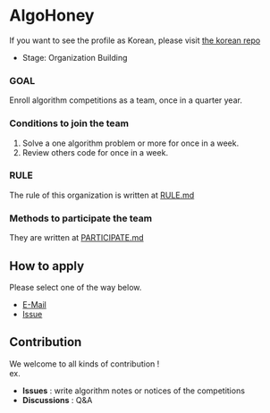 # AlgoHoney

If you want to see the profile as Korean, please visit [the korean repo](https://github.com/AlgoHoney/.github/tree/main/profile/ko)

* Stage: Organization Building

### GOAL

Enroll algorithm competitions as a team, once in a quarter year.

### Conditions to join the team

1. Solve a one algorithm problem or more for once in a week.
2. Review others code for once in a week.

### RULE

The rule of this organization is written at [RULE.md](https://github.com/AlgoHoney/.github/blob/main/profile/RULE.md)

### Methods to participate the team

They are written at [PARTICIPATE.md](https://github.com/AlgoHoney/.github/blob/main/profile/PARTICIPATE.md)

## How to apply

Please select one of the way below.

* [E-Mail](mailto:wjjgjk@gmail.com)
* [Issue](https://github.com/AlgoHoney/.github/issues/new?assignees=dev-onejun&labels=application&template=application.md&title=%5BApplication%5D+XXX)

## Contribution

We welcome to all kinds of contribution !\
ex.

* __Issues__ : write algorithm notes or notices of the competitions
* __Discussions__ : Q&A
